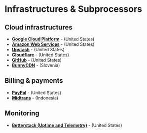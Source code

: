 # Infrastructures & Subprocessors
## Cloud infrastructures
- [**Google Cloud Platform**](https://cloud.google.com) - (United States)
- [**Amazon Web Services**](https://aws.amazon.com) - (United States)
- [**Upstash**](https://upstash.com) - (United States)
- [**Cloudflare**](https://cloudflare.com) - (United States)
- [**GitHub**](https://github.com) - (United States)
- [**BunnyCDN**](https://bunny.net/?ref=59m0uotfa1) - (Slovenia)

## Billing & payments
- [**PayPal**](https://paypal.com) - (United States)
- [**Midtrans**](https://midtrans.com) - (Indonesia)

## Monitoring
- [**Betterstack (Uptime and Telemetry)**](https://betterstack.com) - (United States)